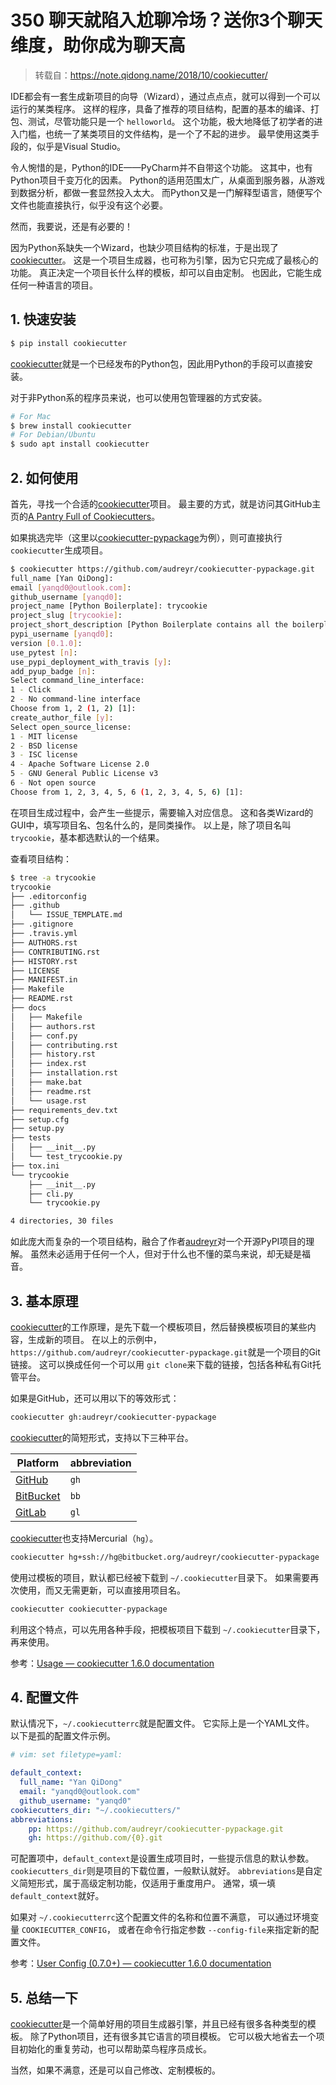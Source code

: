 # 350 聊天就陷入尬聊冷场？送你3个聊天维度，助你成为聊天高

> 转载自：https://note.qidong.name/2018/10/cookiecutter/

IDE都会有一套生成新项目的向导（Wizard），通过点点点，就可以得到一个可以运行的某类程序。 这样的程序，具备了推荐的项目结构，配置的基本的编译、打包、测试，尽管功能只是一个 `helloworld`。 这个功能，极大地降低了初学者的进入门槛，也统一了某类项目的文件结构，是一个了不起的进步。 最早使用这类手段的，似乎是Visual Studio。

令人惋惜的是，Python的IDE——PyCharm并不自带这个功能。 这其中，也有Python项目千变万化的因素。 Python的适用范围太广，从桌面到服务器，从游戏到数据分析，都做一套显然投入太大。 而Python又是一门解释型语言，随便写个文件也能直接执行，似乎没有这个必要。

然而，我要说，还是有必要的！

因为Python系缺失一个Wizard，也缺少项目结构的标准，于是出现了[cookiecutter](https://github.com/audreyr/cookiecutter)。 这是一个项目生成器，也可称为引擎，因为它只完成了最核心的功能。 真正决定一个项目长什么样的模板，却可以自由定制。 也因此，它能生成任何一种语言的项目。

## 1. 快速安装

```sh
$ pip install cookiecutter
```

[cookiecutter](https://github.com/audreyr/cookiecutter)就是一个已经发布的Python包，因此用Python的手段可以直接安装。

对于非Python系的程序员来说，也可以使用包管理器的方式安装。

```sh
# For Mac
$ brew install cookiecutter
# For Debian/Ubuntu
$ sudo apt install cookiecutter
```

## 2. 如何使用

首先，寻找一个合适的[cookiecutter](https://github.com/audreyr/cookiecutter)项目。 最主要的方式，就是访问其GitHub主页的[A Pantry Full of Cookiecutters](https://github.com/audreyr/cookiecutter/tree/db14e06a1dcc0187beeafde72685c3acef93eb68#a-pantry-full-of-cookiecutters)。

如果挑选完毕（这里以[cookiecutter-pypackage](https://github.com/audreyr/cookiecutter-pypackage)为例），则可直接执行 `cookiecutter`生成项目。

```sh
$ cookiecutter https://github.com/audreyr/cookiecutter-pypackage.git
full_name [Yan QiDong]:
email [yanqd0@outlook.com]:
github_username [yanqd0]:
project_name [Python Boilerplate]: trycookie
project_slug [trycookie]:
project_short_description [Python Boilerplate contains all the boilerplate you need to create a Python package.]: A description
pypi_username [yanqd0]:
version [0.1.0]:
use_pytest [n]:
use_pypi_deployment_with_travis [y]:
add_pyup_badge [n]:
Select command_line_interface:
1 - Click
2 - No command-line interface
Choose from 1, 2 (1, 2) [1]:
create_author_file [y]:
Select open_source_license:
1 - MIT license
2 - BSD license
3 - ISC license
4 - Apache Software License 2.0
5 - GNU General Public License v3
6 - Not open source
Choose from 1, 2, 3, 4, 5, 6 (1, 2, 3, 4, 5, 6) [1]:
```

在项目生成过程中，会产生一些提示，需要输入对应信息。 这和各类Wizard的GUI中，填写项目名、包名什么的，是同类操作。 以上是，除了项目名叫 `trycookie`，基本都选默认的一个结果。

查看项目结构：

```sh
$ tree -a trycookie
trycookie
├── .editorconfig
├── .github
│   └── ISSUE_TEMPLATE.md
├── .gitignore
├── .travis.yml
├── AUTHORS.rst
├── CONTRIBUTING.rst
├── HISTORY.rst
├── LICENSE
├── MANIFEST.in
├── Makefile
├── README.rst
├── docs
│   ├── Makefile
│   ├── authors.rst
│   ├── conf.py
│   ├── contributing.rst
│   ├── history.rst
│   ├── index.rst
│   ├── installation.rst
│   ├── make.bat
│   ├── readme.rst
│   └── usage.rst
├── requirements_dev.txt
├── setup.cfg
├── setup.py
├── tests
│   ├── __init__.py
│   └── test_trycookie.py
├── tox.ini
└── trycookie
    ├── __init__.py
    ├── cli.py
    └── trycookie.py

4 directories, 30 files
```

如此庞大而复杂的一个项目结构，融合了作者[audreyr](https://github.com/audreyr)对一个开源PyPI项目的理解。 虽然未必适用于任何一个人，但对于什么也不懂的菜鸟来说，却无疑是福音。

## 3. 基本原理

[cookiecutter](https://github.com/audreyr/cookiecutter)的工作原理，是先下载一个模板项目，然后替换模板项目的某些内容，生成新的项目。 在以上的示例中，`https://github.com/audreyr/cookiecutter-pypackage.git`就是一个项目的Git链接。 这可以换成任何一个可以用 `git clone`来下载的链接，包括各种私有Git托管平台。

如果是GitHub，还可以用以下的等效形式：

```sh
cookiecutter gh:audreyr/cookiecutter-pypackage
```

[cookiecutter](https://github.com/audreyr/cookiecutter)的简短形式，支持以下三种平台。

| Platform                         | abbreviation |
| -------------------------------- | ------------ |
| [GitHub](https://github.com/)       | `gh`       |
| [BitBucket](https://bitbucket.org/) | `bb`       |
| [GitLab](https://gitlab.com/)       | `gl`       |

[cookiecutter](https://github.com/audreyr/cookiecutter)也支持Mercurial（`hg`）。

```sh
cookiecutter hg+ssh://hg@bitbucket.org/audreyr/cookiecutter-pypackage
```

使用过模板的项目，默认都已经被下载到 `~/.cookiecutter`目录下。 如果需要再次使用，而又无需更新，可以直接用项目名。

```sh
cookiecutter cookiecutter-pypackage
```

利用这个特点，可以先用各种手段，把模板项目下载到 `~/.cookiecutter`目录下，再来使用。

参考：[Usage — cookiecutter 1.6.0 documentation](https://cookiecutter.readthedocs.io/en/latest/usage.html)

## 4. 配置文件

默认情况下，`~/.cookiecutterrc`就是配置文件。 它实际上是一个YAML文件。 以下是孤的配置文件示例。

```yaml
# vim: set filetype=yaml:

default_context:
  full_name: "Yan QiDong"
  email: "yanqd0@outlook.com"
  github_username: "yanqd0"
cookiecutters_dir: "~/.cookiecutters/"
abbreviations:
    pp: https://github.com/audreyr/cookiecutter-pypackage.git
    gh: https://github.com/{0}.git
```

可配置项中，`default_context`是设置生成项目时，一些提示信息的默认参数。 `cookiecutters_dir`则是项目的下载位置，一般默认就好。 `abbreviations`是自定义简短形式，属于高级定制功能，仅适用于重度用户。 通常，填一填 `default_context`就好。

如果对 `~/.cookiecutterrc`这个配置文件的名称和位置不满意， 可以通过环境变量 `COOKIECUTTER_CONFIG`， 或者在命令行指定参数 `--config-file`来指定新的配置文件。

参考：[User Config (0.7.0+) — cookiecutter 1.6.0 documentation](https://cookiecutter.readthedocs.io/en/latest/advanced/user_config.html)

## 5. 总结一下

[cookiecutter](https://github.com/audreyr/cookiecutter)是一个简单好用的项目生成器引擎，并且已经有很多各种类型的模板。 除了Python项目，还有很多其它语言的项目模板。 它可以极大地省去一个项目初始化的重复劳动，也可以帮助菜鸟程序员成长。

当然，如果不满意，还是可以自己修改、定制模板的。
